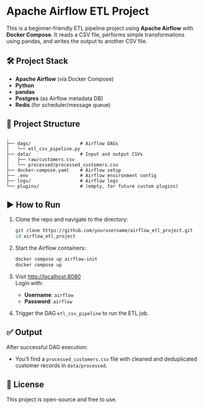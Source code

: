 
# Apache Airflow ETL Project

This is a beginner-friendly ETL pipeline project using **Apache Airflow** with **Docker Compose**. It reads a CSV file, performs simple transformations using pandas, and writes the output to another CSV file.

## 🛠️ Project Stack

- **Apache Airflow** (via Docker Compose)
- **Python**
- **pandas**
- **Postgres** (as Airflow metadata DB)
- **Redis** (for scheduler/message queue)

## 📁 Project Structure

```
.
├── dags/                  # Airflow DAGs
│   └── etl_csv_pipeline.py
├── data/                  # Input and output CSVs
│   ├── raw/customers.csv
│   └── processed/processed_customers.csv
├── docker-compose.yaml    # Airflow setup
├── .env                   # Airflow environment config
├── logs/                  # Airflow logs
└── plugins/               # (empty, for future custom plugins)
```

## ▶️ How to Run

1. Clone the repo and navigate to the directory:

   ```bash
   git clone https://github.com/yourusername/airflow_etl_project.git
   cd airflow_etl_project
   ```

2. Start the Airflow containers:

   ```bash
   docker compose up airflow-init
   docker compose up
   ```

3. Visit [http://localhost:8080](http://localhost:8080)  
   Login with:
   - **Username**: `airflow`
   - **Password**: `airflow`

4. Trigger the DAG `etl_csv_pipeline` to run the ETL job.

## ✅ Output

After successful DAG execution:
- You’ll find a `processed_customers.csv` file with cleaned and deduplicated customer records in `data/processed`.

## 📄 License

This project is open-source and free to use.
